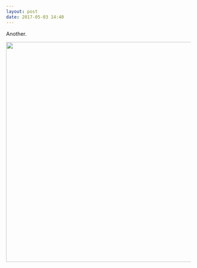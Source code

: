 ```yaml
---
layout: post
date: 2017-05-03 14:40
---
```

Another.

<img src="http://manton.micro.blog/uploads/2017/60ecc37eb9.jpg" width="600" height="600" style="height: auto" />
